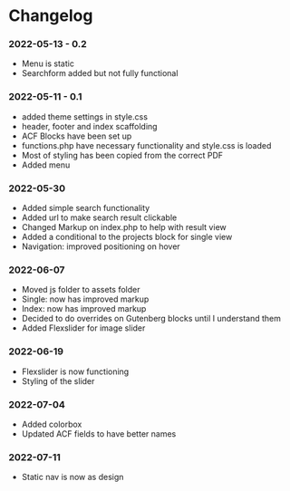 # Changelog


### 2022-05-13 - 0.2
- Menu is static
- Searchform added but not fully functional

### 2022-05-11 - 0.1
- added theme settings in style.css
- header, footer and index scaffolding
- ACF Blocks have been set up
- functions.php have necessary functionality and style.css is loaded
- Most of styling has been copied from the correct PDF
- Added menu 

### 2022-05-30
- Added simple search functionality
- Added url to make search result clickable
- Changed Markup on index.php to help with result view
- Added a conditional to the projects block for single view
- Navigation: improved positioning on hover

### 2022-06-07
- Moved js folder to assets folder 
- Single: now has improved markup
- Index: now has improved markup
- Decided to do overrides on Gutenberg blocks until I understand them
- Added Flexslider for image slider

### 2022-06-19
- Flexslider is now functioning
- Styling of the slider

### 2022-07-04
- Added colorbox
- Updated ACF fields to have better names

### 2022-07-11
- Static nav is now as design